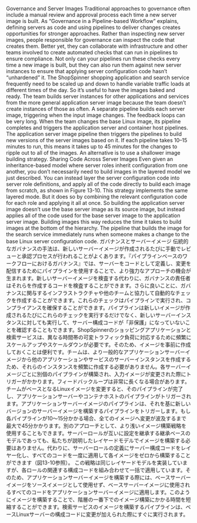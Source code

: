 Governance and Server Images Traditional approaches to governance often include a manual review and approval process each time a new server image is built. As “Governance in a Pipeline-based Workflow” ex​plains, defining servers as code and using pipelines to deliver changes creates opportunities for stronger approaches. Rather than inspecting new server images, people responsible for governance can inspect the code that creates them. Better yet, they can collaborate with infrastructure and other teams involved to create automated checks that can run in pipelines to ensure compliance. Not only can your pipelines run these checks every time a new image is built, but they can also run them against new server instances to ensure that applying server configuration code hasn’t “unhardened” it. The ShopSpinner shopping application and search service frequently need to be scaled up and down to handle variable traffic loads at different times of the day. So it’s useful to have the images baked and ready. The team builds server instances for other applications and services from the more general application server image because the team doesn’t create instances of those as often. A separate pipeline builds each server image, triggering when the input image changes. The feedback loops can be very long. When the team changes the base Linux image, its pipeline completes and triggers the application server and container host pipelines. The application server image pipeline then triggers the pipelines to build new versions of the server images based on it. If each pipeline takes 10–15 minutes to run, this means it takes up to 45 minutes for the changes to ripple out to all of the images. An alternative is to use a shallower image building strategy. Sharing Code Across Server Images Even given an inheritance-based model where server roles inherit configuration from one another, you don’t necessarily need to build images in the layered model we just described. You can instead layer the server configuration code into server role definitions, and apply all of the code directly to build each image from scratch, as shown in Figure 13-10.
This strategy implements the same layered mode. But it does so by combining the relevant configuration code for each role and applying it all at once. So building the application server image doesn’t use the base server image as its source image, but instead applies all of the code used for the base server image to the application server image. Building images this way reduces the time it takes to build images at the bottom of the hierarchy. The pipeline that builds the image for the search service immediately runs when someone makes a change to the base Linux server configuration code.
ガバナンスとサーバーイメージ 伝統的なガバナンスの手法は、新しいサーバーイメージが作成されるたびに手動でレビューと承認プロセスが行われることがよくあります。『パイプラインベースのワークフローにおけるガバナンス』では、サーバーをコードとして定義し、変更を配信するためにパイプラインを使用することで、より強力なアプローチの機会が生まれます。新しいサーバーイメージを検査する代わりに、ガバナンスの責任者はそれらを作成するコードを検査することができます。さらに良いことに、ガバナンスに関与するインフラストラクチャや他のチームと協力して自動的なチェックを作成することができます。これらのチェックはパイプラインで実行され、コンプライアンスを確保することができます。パイプラインは新しいイメージが作成されるたびにこれらのチェックを実行するだけでなく、新しいサーバーインスタンスに対しても実行して、サーバー構成コードが「非保護」になっていないことを確認することもできます。ShopSpinnerのショッピングアプリケーションと検索サービスは、異なる時間帯の可変トラフィック負荷に対応するために頻繁にスケールアップやスケールダウンが必要です。そのため、イメージを事前に作成しておくことは便利です。チームは、より一般的なアプリケーションサーバーイメージから他のアプリケーションやサービスのサーバーインスタンスを作成するため、それらのインスタンスを頻繁に作成する必要がありません。各サーバーイメージごとに別個のパイプラインが構築され、入力イメージが変更された際にトリガーがかかります。フィードバックループは非常に長くなる場合があります。チームがベースとなるLinuxイメージを変更すると、そのパイプラインが完了し、アプリケーションサーバーやコンテナホストのパイプラインがトリガーされます。アプリケーションサーバーイメージのパイプラインは、それを基に新しいバージョンのサーバーイメージを構築するパイプラインをトリガーします。もし各パイプラインが10〜15分かかる場合、全てのイメージへ変更が波及するまで最大で45分かかります。別のアプローチとして、より浅いイメージ構築戦略を使用することもできます。サーバーロールが互いに設定を継承する継承ベースのモデルであっても、私たちが説明したレイヤードモデルでイメージを構築する必要はありません。代わりに、サーバーロールの定義にサーバー構成コードをレイヤー化し、すべてのコードを一度に適用して各イメージをゼロから構築することができます（図13-10参照）。
この戦略は同じレイヤードモデルを実装していますが、各ロールの関連する構成コードを組み合わせて一括で適用しています。そのため、アプリケーションサーバーイメージを構築する際には、ベースサーバーイメージをソースイメージとして使用せず、ベースサーバーイメージに使用されるすべてのコードをアプリケーションサーバーイメージに適用します。このようにイメージを構築することで、階層の一番下でのイメージ構築にかかる時間を短縮することができます。検索サービスのイメージを構築するパイプラインは、ベースLinuxサーバーの構成コードに変更が加えられた際にすぐに実行されます。